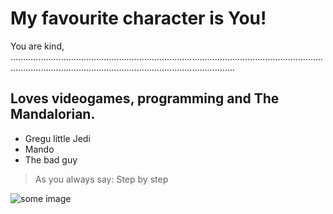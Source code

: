 # My favourite character is You!
You are kind, .....................................................................................................................................................................................................................
## Loves videogames, programming and The Mandalorian.
* Gregu little Jedi
* Mando
* The bad guy

> As you always say:
> Step by step

![some image](/SAPIENS.jpeg)